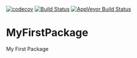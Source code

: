 [![codecov](https://codecov.io/gh/theoroe3/MyFirstPackage/branch/master/graph/badge.svg)](https://codecov.io/gh/theoroe3/MyFirstPackage) [![Build Status](https://travis-ci.org/theoroe3/MyFirstPackage.svg?branch=master)](https://travis-ci.org/theoroe3/MyFirstPackage) [![AppVeyor Build Status](https://ci.appveyor.com/api/projects/status/github/theoroe3/MyFirstPackage?branch=master&svg=true)](https://ci.appveyor.com/project/theoroe3/MyFirstPackage)

# MyFirstPackage
My First Package

